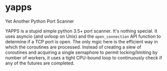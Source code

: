 # yapps
Yet Another Python Port Scanner

YAPPS is a stupid simple python 3.5+ port scanner. It's nothing special. It uses asyncio (and uvloop on Unix) and the `open_connection` API function to determine if a TCP port is open. The only mgic here is the efficient way in which the coroutines are processed. Instead of creating a slew of coroutines and acquiring a single semaphore to permit locking/limiting by number of workers, it uses a tight CPU-bound loop to continuously check if any of the futures are completed.
